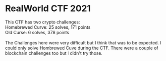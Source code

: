 # RealWorld CTF 2021
This CTF has two crypto challenges: <br>
Homebrewed Curve: 25 solves, 171 points <br>
Old Curse: 6 solves, 378 points <br>
<br>
The Challenges here were very difficult but I think that was to be expected. I could only solve Hombrewed Cuve during the CTF. There were a couple of blockchain challenges too but I didn't try those.
